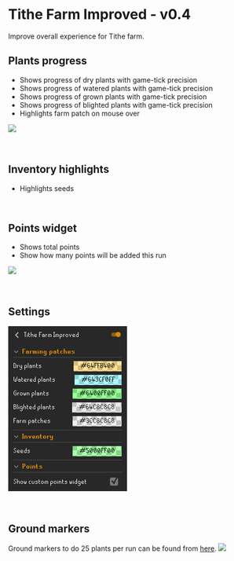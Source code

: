 # Tithe Farm Improved - v0.4
Improve overall experience for Tithe farm.

## Plants progress
* Shows progress of dry plants with game-tick precision
* Shows progress of watered plants with game-tick precision
* Shows progress of grown plants with game-tick precision
* Shows progress of blighted plants with game-tick precision
* Highlights farm patch on mouse over

![](./img/plants.png)

<br>

## Inventory highlights
* Highlights seeds

<br>

## Points widget
* Shows total points
* Show how many points will be added this run

![](./img/points.png)

<br>

## Settings
![](./img/settings.png)

<br>

## Ground markers
Ground markers to do 25 plants per run can be found from [here](./groundmarkers.txt). 
![](./img/groundmarkers.png)

